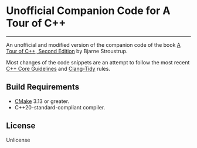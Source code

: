 # Unofficial Companion Code for A Tour of C++

---------
An unofficial and modified version of the companion code of the book [A Tour of C++, Second Edition](http://www.stroustrup.com/tour2.html) by Bjarne Stroustrup. 

Most changes of the code snippets are an attempt to follow the most recent [C++ Core Guidelines](https://isocpp.github.io/CppCoreGuidelines/CppCoreGuidelines) and [Clang-Tidy](https://clang.llvm.org/extra/clang-tidy/) rules.

## Build Requirements

*   [CMake](https://cmake.org/download) 3.13 or greater.
*   C++20-standard-compliant compiler.

## License

Unlicense
